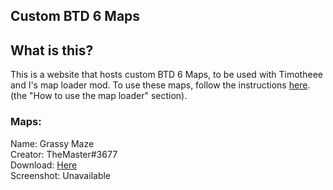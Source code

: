 ## Custom BTD 6 Maps

## What is this?

This is a website that hosts custom BTD 6 Maps, to be used with Timotheee and I's map loader mod. To use these maps, follow the instructions [here](https://github.com/hemisemidemipresent/btd6-modding-tutorial/blob/main/mapeditor.md). (the "How to use the map loader" section).

### Maps:

Name: Grassy Maze  
Creator: TheMaster#3677  
Download: [Here](https://github.com/Greenphx9/custom-maps/blob/main/maps/Grassy_Maze%20(1).zip?raw=true)  
Screenshot: Unavailable  
